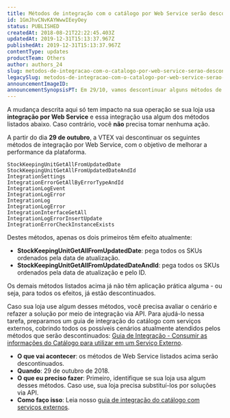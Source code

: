 ```yaml
---
title: Métodos de integração com o catálogo por Web Service serão descontinuados
id: 1GmJhvCNvKAYWwwIEeyOey
status: PUBLISHED
createdAt: 2018-08-21T22:22:45.403Z
updatedAt: 2019-12-31T15:13:37.967Z
publishedAt: 2019-12-31T15:13:37.967Z
contentType: updates
productTeam: Others
author: authors_24
slug: metodos-de-integracao-com-o-catalogo-por-web-service-serao-descontinuados
legacySlug: metodos-de-integracao-com-o-catalogo-por-web-service-serao-descontinuados
announcementImageID: 
announcementSynopsisPT: Em 29/10, vamos descontinuar alguns métodos de Web Service para integração com o catálogo.
---
```


<div class="alert alert-info">
A mudança descrita aqui só tem impacto na sua operação se sua loja usa <b>integração por Web Service</b> e essa integração usa algum dos métodos listados abaixo. Caso contrário, você <b>não</b> precisa tomar nenhuma ação.
</div>

A partir do dia __29 de outubro__, a VTEX vai descontinuar os seguintes métodos de integração por Web Service, com o objetivo de melhorar a performance da plataforma.

```
StockKeepingUnitGetAllFromUpdatedDate
StockKeepingUnitGetAllFromUpdatedDateAndId
IntegrationSettings
IntegrationErrorGetAllByErrorTypeAndId
IntegrationLogEvent
IntegrationLogError
IntegrationLog
IntegrationLogError
IntegrationInterfaceGetAll
IntegrationLogErrorInsertUpdate
IntegrationErrorCheckInstanceExists
```

Destes métodos, apenas os dois primeiros têm efeito atualmente:
- __StockKeepingUnitGetAllFromUpdatedDate__: pega todos os SKUs ordenados pela data de atualização.
- __StockKeepingUnitGetAllFromUpdatedDateAndId__: pega todos os SKUs ordenados pela data de atualização e pelo ID.

Os demais métodos listados acima já não têm aplicação prática alguma - ou seja, para todos os efeitos, já estão descontinuados.

Caso sua loja use algum desses métodos, você precisa avaliar o cenário e refazer a solução por meio de integração via API. Para ajudá-lo nessa tarefa, preparamos um guia de integração do catálogo com serviços externos, cobrindo todos os possíveis cenários atualmente atendidos pelos métodos que serão descontinuados: [Guia de Integração - Consumir as informações do Catálogo para utilizar em um Serviço Externo](/pt/tutorial/guia-de-integracao-consumir-as-informacoes-do-catalogo).

- __O que vai acontecer__: os métodos de Web Service listados acima serão descontinuados.
- __Quando__: 29 de outubro de 2018.
- __O que eu preciso fazer__: Primeiro, identifique se sua loja usa algum desses métodos. Caso use, sua loja precisa substituí-los por soluções via API.
- __Como faço isso__: Leia nosso [guia de integração do catálogo com serviços externos](/pt/tutorial/guia-de-integracao-consumir-as-informacoes-do-catalogo).
